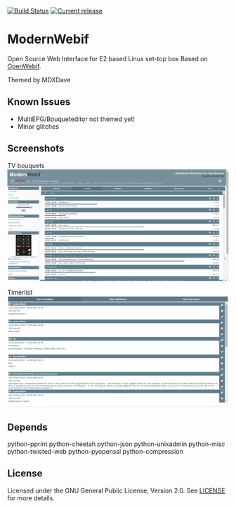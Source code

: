 [![Build Status](https://img.shields.io/travis/MDXDave/ModernWebif/master.svg?style=flat-square)](https://travis-ci.org/MDXDave/ModernWebif) [![Current release](https://img.shields.io/github/release/MDXDave/ModernWebif.svg?style=flat-square)](https://github.com/MDXDave/ModernWebif/releases)

ModernWebif
=========
Open Source Web Interface for E2 based Linux set-top box
Based on [OpenWebif](https://github.com/E2OpenPlugins/e2openplugin-OpenWebif).

Themed by MDXDave

Known Issues
-------
* MultiEPG/Bouqueteditor not themed yet!
* Minor glitches

Screenshots
-------
TV bouquets
![Screen 1](screens/modernwebif_screen_1.png)

Timerlist
![Timerlist](screens/modernwebif_screen_2.png)

Depends
-------
python-pprint
python-cheetah
python-json
python-unixadmin
python-misc
python-twisted-web
python-pyopenssl
python-compression

License
-------
Licensed under the GNU General Public License, Version 2.0. See [LICENSE](https://github.com/MDXDave/ModernWebif/blob/master/LICENSE) for more details.
